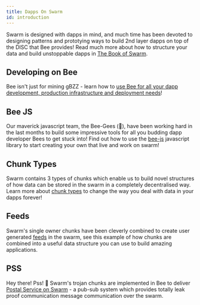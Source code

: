 ```yaml
---
title: Dapps On Swarm
id: introduction
---
```


Swarm is designed with dapps in mind, and much time has been devoted to designing patterns and prototying ways to build 2nd layer dapps on top of the DISC that Bee provides! Read much more about how to structure your data and build unstoppable dapps in [The Book of Swarm](https://gateway.ethswarm.org/bzz/latest.bookofswarm.eth/).

## Developing on Bee

Bee isn't just for mining gBZZ - learn how to [use Bee for all your dapp development, production infrastructure and deployment needs](/docs/dapps-on-swarm/develop-on-bee)!

## Bee JS

Our maverick javascript team, the Bee-Gees (🕺), have been working hard in the last months to build some impressive tools for all you budding dapp developer Bees to get stuck into! Find out how to use the [bee-js](/docs/dapps-on-swarm/bee-js) javascript library to start creating your own that live and work on swarm!

## Chunk Types

Swarm contains 3 types of chunks which enable us to build novel structures of how data can be stored in the swarm in a completely decentralised way. Learn more about [chunk types](/docs/dapps-on-swarm/chunk-types) to change the way you deal with data in your dapps forever!

## Feeds

Swarm's single owner chunks have been cleverly combined to create user generated [feeds](/docs/dapps-on-swarm/feeds) in the swarm, see this example of how chunks are combined into a useful data structure you can use to build amazing applications.

## PSS

 Hey there! Pss! 🤫 Swarm's trojan chunks are implemented in Bee to deliver [Postal Service on Swarm](/docs/dapps-on-swarm/pss) - a pub-sub system which provides totally leak proof communication message communication over the swarm.